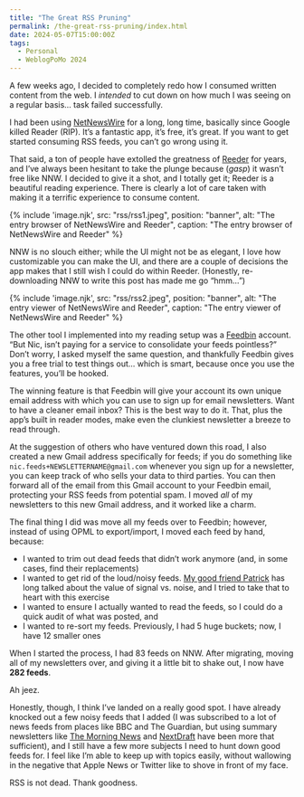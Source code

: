 ```yaml
---
title: "The Great RSS Pruning"
permalink: /the-great-rss-pruning/index.html
date: 2024-05-07T15:00:00Z
tags: 
  - Personal
  - WeblogPoMo 2024
---
```


A few weeks ago, I decided to completely redo how I consumed written content from the web. I _intended_ to cut down on how much I was seeing on a regular basis… task failed successfully.

I had been using [NetNewsWire][nnw] for a long, long time, basically since Google killed Reader (RIP). It’s a fantastic app, it’s free, it’s great. If you want to get started consuming RSS feeds, you can’t go wrong using it.

That said, a ton of people have extolled the greatness of [Reeder][reeder] for years, and I’ve always been hesitant to take the plunge because (_gasp_) it wasn’t free like NNW. I decided to give it a shot, and I totally get it; Reeder is a beautiful reading experience. There is clearly a lot of care taken with making it a terrific experience to consume content.

{% include 'image.njk',
  src: "rss/rss1.jpeg",
  position: "banner",
  alt: "The entry browser of NetNewsWire and Reeder",
  caption: "The entry browser of NetNewsWire and Reeder"
%}

NNW is no slouch either; while the UI might not be as elegant, I love how customizable you can make the UI, and there are a couple of decisions the app makes that I still wish I could do within Reeder. (Honestly, re-downloading NNW to write this post has made me go “hmm…”)

{% include 'image.njk',
  src: "rss/rss2.jpeg",
  position: "banner",
  alt: "The entry viewer of NetNewsWire and Reeder",
  caption: "The entry viewer of NetNewsWire and Reeder"
%}

The other tool I implemented into my reading setup was a [Feedbin][feedbin] account. “But Nic, isn’t paying for a service to consolidate your feeds pointless?” Don’t worry, I asked myself the same question, and thankfully Feedbin gives you a free trial to test things out… which is smart, because once you use the features, you’ll be hooked.

The winning feature is that Feedbin will give your account its own unique email address with which you can use to sign up for email newsletters. Want to have a cleaner email inbox? This is the best way to do it. That, plus the app’s built in reader modes, make even the clunkiest newsletter a breeze to read through.

At the suggestion of others who have ventured down this road, I also created a new Gmail address specifically for feeds; if you do something like `nic.feeds+NEWSLETTERNAME@gmail.com` whenever you sign up for a newsletter, you can keep track of who sells your data to third parties. You can then forward all of the email from this Gmail account to your Feedbin email, protecting your RSS feeds from potential spam. I moved _all_ of my newsletters to this new Gmail address, and it worked like a charm.

The final thing I did was move all my feeds over to Feedbin; however, instead of using OPML to export/import, I moved each feed by hand, because:

- I wanted to trim out dead feeds that didn’t work anymore (and, in some cases, find their replacements)
- I wanted to get rid of the loud/noisy feeds. [My good friend Patrick](https://www.patrickrhone.net) has long talked about the value of signal vs. noise, and I tried to take that to heart with this exercise
- I wanted to ensure I actually wanted to read the feeds, so I could do a quick audit of what was posted, and
- I wanted to re-sort my feeds. Previously, I had 5 huge buckets; now, I have 12 smaller ones

When I started the process, I had 83 feeds on NNW. After migrating, moving all of my newsletters over, and giving it a little bit to shake out, I now have <checks notes> **282 feeds**.

Ah jeez.

Honestly, though, I think I’ve landed on a really good spot. I have already knocked out a few noisy feeds that I added (I was subscribed to a lot of news feeds from places like BBC and The Guardian, but using summary newsletters like [The Morning News](https://themorningnews.org) and [NextDraft](https://nextdraft.com) have been more that sufficient), and I still have a few more subjects I need to hunt down good feeds for. I feel like I’m able to keep up with topics easily, without wallowing in the negative that Apple News or Twitter like to shove in front of my face.

RSS is not dead. Thank goodness.

[nnw]: https://netnewswire.com
[reeder]: https://reederapp.com
[feedbin]: https://feedbin.com
